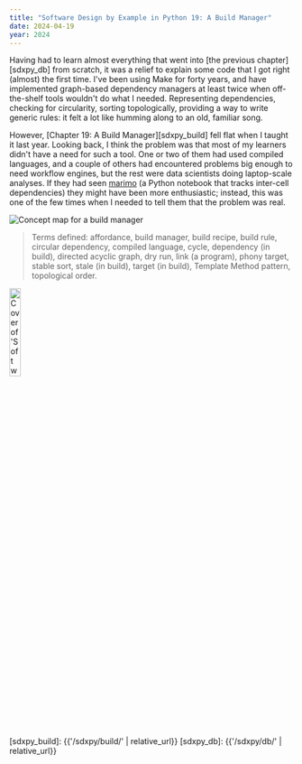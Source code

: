 ```yaml
---
title: "Software Design by Example in Python 19: A Build Manager"
date: 2024-04-19
year: 2024
---
```


Having had to learn almost everything that went into [the previous chapter][sdxpy_db] from scratch,
it was a relief to explain some code that I got right (almost) the first time.
I've been using Make for forty years,
and have implemented graph-based dependency managers at least twice
when off-the-shelf tools wouldn't do what I needed.
Representing dependencies,
checking for circularity,
sorting topologically,
providing a way to write generic rules:
it felt a lot like humming along to an old, familiar song.

However,
[Chapter 19: A Build Manager][sdxpy_build] fell flat when I taught it last year.
Looking back,
I think the problem was that
most of my learners didn't have a need for such a tool.
One or two of them had used compiled languages,
and a couple of others had encountered problems big enough to need workflow engines,
but the rest were data scientists doing laptop-scale analyses.
If they had seen [marimo][marimo]
(a Python notebook that tracks inter-cell dependencies)
they might have been more enthusiastic;
instead,
this was one of the few times when I needed to tell them that the problem was real.

<img class="centered" src="{{'/sdxpy/build/concept_map.svg' | relative_url}}" alt="Concept map for a build manager"/>

> Terms defined: affordance, build manager, build recipe, build rule, circular dependency, compiled language, cycle, dependency (in build), directed acyclic graph, dry run, link (a program), phony target, stable sort, stale (in build), target (in build), Template Method pattern, topological order.

<a href="https://www.routledge.com/Software-Design-by-Example-A-Tool-Based-Introduction-with-Python/Wilson/p/book/9781032725215"><img src="{{'/sdxpy/sdxpy-cover.png' | relative_url}}" alt="Cover of 'Software Design by Example'" width="20%" class="centered">
</a>

[marimo]: https://marimo.io/
[sdxpy_build]: {{'/sdxpy/build/' | relative_url}}
[sdxpy_db]: {{'/sdxpy/db/' | relative_url}}

